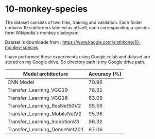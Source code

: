 # 10-monkey-species
The dataset consists of two files, training and validation. Each folder contains 10 subforders labeled as n0~n9, each corresponding a species form Wikipedia's monkey cladogram.


Dataset is downloade from : https://www.kaggle.com/slothkong/10-monkey-species


I have performed these experiments using Google colab and dataset are stored on my Google drive. So directory path is my Google drive path.


| Model architecture  | Accuracy (%)  |
| --------------------| ------------- |
| CNN Model           | 70.96         |
| Transfer_Learning_VGG19 |78.31 |
| Transfer_Learning_VGG16 | 83.09  |
| Transfer_Learning_ResNet50V2 | 95.59 |
| Transfer_Learning_MobileNetV2 | 95.96  |
| Transfer_Learning_InceptionV3|96.32 |
| Transfer_Learning_DenseNet201 | 97.06  |


